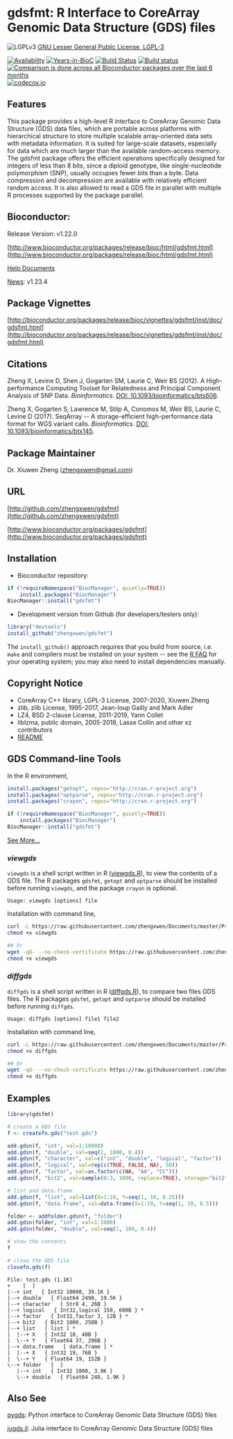 gdsfmt: R Interface to CoreArray Genomic Data Structure (GDS) files
===

![LGPLv3](http://www.gnu.org/graphics/lgplv3-88x31.png)
[GNU Lesser General Public License, LGPL-3](https://www.gnu.org/licenses/lgpl.html)

[![Availability](http://www.bioconductor.org/shields/availability/release/gdsfmt.svg)](http://www.bioconductor.org/packages/release/bioc/html/gdsfmt.html)
[![Years-in-BioC](http://www.bioconductor.org/shields/years-in-bioc/gdsfmt.svg)](http://www.bioconductor.org/packages/release/bioc/html/gdsfmt.html)
[![Build Status](https://travis-ci.org/zhengxwen/gdsfmt.png)](https://travis-ci.org/zhengxwen/gdsfmt)
[![Build status](https://ci.appveyor.com/api/projects/status/6ussam0n65o32r0j?svg=true)](https://ci.appveyor.com/project/zhengxwen/gdsfmt)
[![Comparison is done across all Bioconductor packages over the last 6 months](http://www.bioconductor.org/shields/downloads/gdsfmt.svg)](http://www.bioconductor.org/packages/release/bioc/html/gdsfmt.html)
[![codecov.io](https://codecov.io/github/zhengxwen/gdsfmt/coverage.svg?branch=master)](https://codecov.io/github/zhengxwen/gdsfmt?branch=master)


## Features

This package provides a high-level R interface to CoreArray Genomic Data Structure (GDS) data files, which are portable across platforms with hierarchical structure to store multiple scalable array-oriented data sets with metadata information. It is suited for large-scale datasets, especially for data which are much larger than the available random-access memory. The gdsfmt package offers the efficient operations specifically designed for integers of less than 8 bits, since a diploid genotype, like single-nucleotide polymorphism (SNP), usually occupies fewer bits than a byte. Data compression and decompression are available with relatively efficient random access. It is also allowed to read a GDS file in parallel with multiple R processes supported by the package parallel.


## Bioconductor:

Release Version: v1.22.0

[http://www.bioconductor.org/packages/release/bioc/html/gdsfmt.html](http://www.bioconductor.org/packages/release/bioc/html/gdsfmt.html)

[Help Documents](https://rdrr.io/bioc/gdsfmt/man)

[News](./NEWS): v1.23.4


## Package Vignettes

[http://bioconductor.org/packages/release/bioc/vignettes/gdsfmt/inst/doc/gdsfmt.html](http://bioconductor.org/packages/release/bioc/vignettes/gdsfmt/inst/doc/gdsfmt.html)


## Citations

Zheng X, Levine D, Shen J, Gogarten SM, Laurie C, Weir BS (2012). A High-performance Computing Toolset for Relatedness and Principal Component Analysis of SNP Data. *Bioinformatics*. [DOI: 10.1093/bioinformatics/bts606](http://dx.doi.org/10.1093/bioinformatics/bts606).

Zheng X, Gogarten S, Lawrence M, Stilp A, Conomos M, Weir BS, Laurie C, Levine D (2017). SeqArray -- A storage-efficient high-performance data format for WGS variant calls. *Bioinformatics*. [DOI: 10.1093/bioinformatics/btx145](http://dx.doi.org/10.1093/bioinformatics/btx145).


## Package Maintainer

Dr. Xiuwen Zheng ([zhengxwen@gmail.com](zhengxwen@gmail.com))


## URL

[http://github.com/zhengxwen/gdsfmt](http://github.com/zhengxwen/gdsfmt)

[http://www.bioconductor.org/packages/gdsfmt](http://www.bioconductor.org/packages/gdsfmt)


## Installation

* Bioconductor repository:
```R
if (!requireNamespace("BiocManager", quietly=TRUE))
    install.packages("BiocManager")
BiocManager::install("gdsfmt")
```

* Development version from Github (for developers/testers only):
```R
library("devtools")
install_github("zhengxwen/gdsfmt")
```
The `install_github()` approach requires that you build from source, i.e. `make` and compilers must be installed on your system -- see the [R FAQ](http://cran.r-project.org/faqs.html) for your operating system; you may also need to install dependencies manually.


## Copyright Notice

* CoreArray C++ library, LGPL-3 License, 2007-2020, Xiuwen Zheng
* zlib, zlib License, 1995-2017, Jean-loup Gailly and Mark Adler
* LZ4, BSD 2-clause License, 2011-2019, Yann Collet
* liblzma, public domain, 2005-2018, Lasse Collin and other xz contributors
* [README](./inst/COPYRIGHTS)


## GDS Command-line Tools

In the R environment,
```R
install.packages("getopt", repos="http://cran.r-project.org")
install.packages("optparse", repos="http://cran.r-project.org")
install.packages("crayon", repos="http://cran.r-project.org")

if (!requireNamespace("BiocManager", quietly=TRUE))
    install.packages("BiocManager")
BiocManager::install("gdsfmt")
```

[See More...](https://github.com/zhengxwen/Documents/tree/master/Program)

### *viewgds*

`viewgds` is a shell script written in R ([viewgds.R](https://github.com/zhengxwen/Documents/blob/master/Program/viewgds.R)), to view the contents of a GDS file. The R packages `gdsfmt`, `getopt` and `optparse` should be installed before running `viewgds`, and the package `crayon` is optional.

```
Usage: viewgds [options] file
```

Installation with command line,
```sh
curl -L https://raw.githubusercontent.com/zhengxwen/Documents/master/Program/viewgds.R > viewgds
chmod +x viewgds

## Or
wget -qO- --no-check-certificate https://raw.githubusercontent.com/zhengxwen/Documents/master/Program/viewgds.R > viewgds
chmod +x viewgds
```


### *diffgds*

`diffgds` is a shell script written in R ([diffgds.R](https://github.com/zhengxwen/Documents/blob/master/Program/diffgds.R)), to compare two files GDS files. The R packages `gdsfmt`, `getopt` and `optparse` should be installed before running `diffgds`.

```
Usage: diffgds [options] file1 file2
```

Installation with command line,
```sh
curl -L https://raw.githubusercontent.com/zhengxwen/Documents/master/Program/diffgds.R > diffgds
chmod +x diffgds

## Or
wget -qO- --no-check-certificate https://raw.githubusercontent.com/zhengxwen/Documents/master/Program/diffgds.R > diffgds
chmod +x diffgds
```


## Examples

```R
library(gdsfmt)

# create a GDS file
f <- createfn.gds("test.gds")

add.gdsn(f, "int", val=1:10000)
add.gdsn(f, "double", val=seq(1, 1000, 0.4))
add.gdsn(f, "character", val=c("int", "double", "logical", "factor"))
add.gdsn(f, "logical", val=rep(c(TRUE, FALSE, NA), 50))
add.gdsn(f, "factor", val=as.factor(c(NA, "AA", "CC")))
add.gdsn(f, "bit2", val=sample(0:3, 1000, replace=TRUE), storage="bit2")

# list and data.frame
add.gdsn(f, "list", val=list(X=1:10, Y=seq(1, 10, 0.25)))
add.gdsn(f, "data.frame", val=data.frame(X=1:19, Y=seq(1, 10, 0.5)))

folder <- addfolder.gdsn(f, "folder")
add.gdsn(folder, "int", val=1:1000)
add.gdsn(folder, "double", val=seq(1, 100, 0.4))

# show the contents
f

# close the GDS file
closefn.gds(f)
```

```
File: test.gds (1.1K)
+    [  ]
|--+ int   { Int32 10000, 39.1K }
|--+ double   { Float64 2498, 19.5K }
|--+ character   { Str8 4, 26B }
|--+ logical   { Int32,logical 150, 600B } *
|--+ factor   { Int32,factor 3, 12B } *
|--+ bit2   { Bit2 1000, 250B }
|--+ list   [ list ] *
|  |--+ X   { Int32 10, 40B }
|  \--+ Y   { Float64 37, 296B }
|--+ data.frame   [ data.frame ] *
|  |--+ X   { Int32 19, 76B }
|  \--+ Y   { Float64 19, 152B }
\--+ folder   [  ]
   |--+ int   { Int32 1000, 3.9K }
   \--+ double   { Float64 248, 1.9K }
```


## Also See

[pygds](https://github.com/CoreArray/pygds): Python interface to CoreArray Genomic Data Structure (GDS) files

[jugds.jl](https://github.com/CoreArray/jugds.jl): Julia interface to CoreArray Genomic Data Structure (GDS) files
